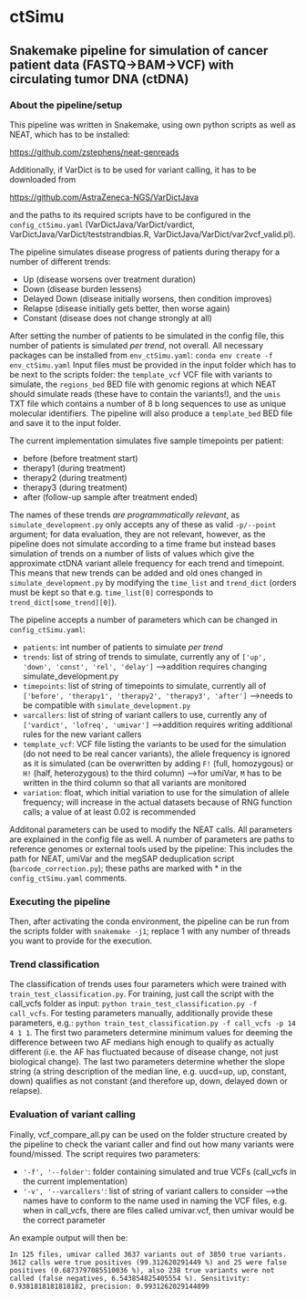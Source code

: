 # ctSimu
## Snakemake pipeline for simulation of cancer patient data (FASTQ->BAM->VCF) with circulating tumor DNA (ctDNA)

### About the pipeline/setup
This pipeline was written in Snakemake, using own python scripts as well as NEAT, which has to be installed:

https://github.com/zstephens/neat-genreads

Additionally, if VarDict is to be used for variant calling, it has to be downloaded from

https://github.com/AstraZeneca-NGS/VarDictJava

and the paths to its required scripts have to be configured in the `config_ctSimu.yaml` (VarDictJava/VarDict/vardict, VarDictJava/VarDict/teststrandbias.R, VarDictJava/VarDict/var2vcf_valid.pl).

The pipeline simulates disease progress of patients during therapy for a number of different trends:
- Up (disease worsens over treatment duration)
- Down (disease burden lessens)
- Delayed Down (disease initially worsens, then condition improves)
- Relapse (disease initially gets better, then worse again)
- Constant (disease does not change strongly at all)

After setting the number of patients to be simulated in the config file, this number of patients is simulated *per trend*, not overall. All necessary packages can be installed from `env_ctSimu.yaml`: `conda env create -f env_ctSimu.yaml`
Input files must be provided in the input folder which has to be next to the scripts folder: the `template_vcf` VCF file with variants to simulate, the `regions_bed` BED file with genomic regions at which NEAT should simulate reads (these have to contain the variants!), and the `umis` TXT file which contains a number of 8 b long sequences to use as unique molecular identifiers. The pipeline will also produce a `template_bed` BED file and save it to the input folder.

The current implementation simulates five sample timepoints per patient:
- before (before treatment start)
- therapy1 (during treatment)
- therapy2 (during treatment)
- therapy3 (during treatment)
- after (follow-up sample after treatment ended)

The names of these trends *are programmatically relevant*, as `simulate_development.py` only accepts any of these as valid `-p/--point` argument; for data evaluation, they are not relevant, however, as the pipeline does not simulate according to a time frame but instead bases simulation of trends on a number of lists of values which give the approximate ctDNA variant allele frequency for each trend and timepoint. This means that new trends can be added and old ones changed in `simulate_development.py` by modifying the `time_list` and `trend_dict` (orders must be kept so that e.g. `time_list[0]` corresponds to `trend_dict[some_trend][0]`).

The pipeline accepts a number of parameters which can be changed in `config_ctSimu.yaml`:
- `patients`: int number of patients to simulate _per trend_
- `trends`: list of string of trends to simulate, currently any of `['up', 'down', 'const', 'rel', 'delay']` -->addition requires changing simulate_development.py
- `timepoints`: list of string of timepoints to simulate, currently all of `['before', 'therapy1', 'therapy2', 'therapy3', 'after']` -->needs to be compatible with `simulate_development.py`
- `varcallers`: list of string of variant callers to use, currently any of `['vardict', 'lofreq', 'umivar']` -->addition requires writing additional rules for the new variant callers
- `template_vcf`: VCF file listing the variants to be used for the simulation (do not need to be real cancer variants), the allele frequency is ignored as it is simulated (can be overwritten by adding `F!` (full, homozygous) or `H!` (half, heterozygous) to the third column) -->for umiVar, `M` has to be written in the third column so that all variants are monitored
- `variation`: float, which initial variation to use for the simulation of allele frequency; will increase in the actual datasets because of RNG function calls; a value of at least 0.02 is recommended

Additonal parameters can be used to modify the NEAT calls. All parameters are explained in the config file as well. A number of parameters are paths to reference genomes or external tools used by the pipeline: This includes the path for NEAT, umiVar and the megSAP deduplication script (`barcode_correction.py`); these paths are marked with * in the `config_ctSimu.yaml` comments.

### Executing the pipeline

Then, after activating the conda environment, the pipeline can be run from the scripts folder with `snakemake -j1`; replace 1 with any number of threads you want to provide for the execution.

### Trend classification

The classification of trends uses four parameters which were trained with `train_test_classification.py`. For training, just call the script with the call_vcfs folder as input: `python train_test_classification.py -f call_vcfs`. For testing parameters manually, additionally provide these parameters, e.g.: `python train_test_classification.py -f call_vcfs -p 14 4 1 1`. The first two parameters determine minimum values for deeming the difference between two AF medians high enough to qualify as actually different (i.e. the AF has fluctuated because of disease change, not just biological change). The last two parameters determine whether the slope string (a string description of the median line, e.g. uucd=up, up, constant, down) qualifies as not constant (and therefore up, down, delayed down or relapse).

### Evaluation of variant calling

Finally, vcf_compare_all.py can be used on the folder structure created by the pipeline to check the variant caller and find out how many variants were found/missed. The script requires two parameters:
- `'-f', '--folder'`: folder containing simulated and true VCFs (call_vcfs in the current implementation)
- `'-v', '--varcallers'`: list of string of variant callers to consider -->the names have to conform to the name used in naming the VCF files, e.g. when in call_vcfs, there are files called umivar.vcf, then umivar would be the correct parameter

An example output will then be:

`In 125 files, umivar called 3637 variants out of 3850 true variants. 3612 calls were true positives (99.312620291449 %) and 25 were false positives (0.6873797085510036 %), also 238 true variants were not called (false negatives, 6.543854825405554 %). Sensitivity: 0.9381818181818182, precision: 0.9931262029144899`
